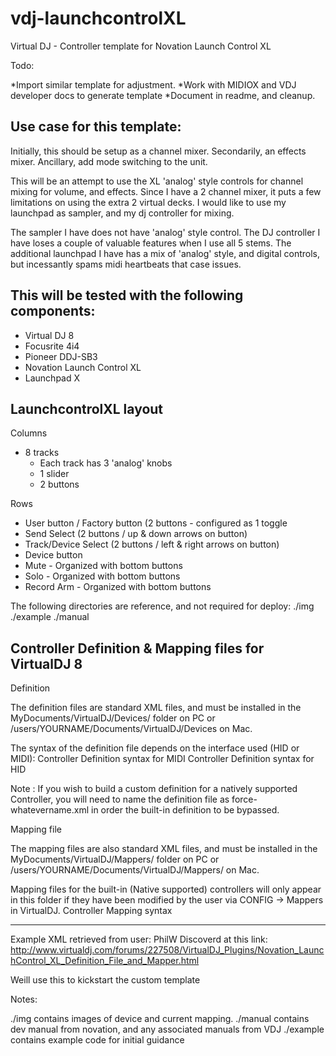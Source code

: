 # vdj-launchcontrolXL
Virtual DJ - Controller template for Novation Launch Control XL

Todo:

*Import similar template for adjustment.
*Work with MIDIOX and VDJ developer docs to generate template
*Document in readme, and cleanup.

Use case for this template:
------------------------------------------------------
Initially, this should be setup as a channel mixer.
Secondarily, an effects mixer.
Ancillary, add mode switching to the unit.

This will be an attempt to use the XL 'analog' style controls for channel mixing for volume, and effects.
Since I have a 2 channel mixer, it puts a few limitations on using the extra 2 virtual decks.
I would like to use my launchpad as sampler, and my dj controller for mixing.

The sampler I have does not have 'analog' style control.
The DJ controller I have loses a couple of valuable features when I use all 5 stems.
The additional launchpad I have has a mix of 'analog' style, and digital controls, but incessantly spams midi heartbeats that case issues.


This will be tested with the following components:
------------------------------------------------------
- Virtual DJ 8
- Focusrite 4i4
- Pioneer DDJ-SB3
- Novation Launch Control XL
- Launchpad X


LaunchcontrolXL layout
------------------------------------------------------

Columns
- 8 tracks
    - Each track has 3 'analog' knobs
    - 1 slider
	- 2 buttons

Rows
- User button / Factory button (2 buttons - configured as 1 toggle
- Send Select (2 buttons / up & down arrows on button)
- Track/Device Select (2 buttons / left & right arrows on button)
- Device button
- Mute - Organized with bottom buttons
- Solo - Organized with bottom buttons
- Record Arm - Organized with bottom buttons



The following directories are reference, and not required for deploy:
./img
./example
./manual



Controller Definition & Mapping files for VirtualDJ 8
------------------------------------------------------------------------------------------------------------
Definition

The definition files are standard XML files, and must be installed in the MyDocuments/VirtualDJ/Devices/ folder on PC or /users/YOURNAME/Documents/VirtualDJ/Devices on Mac.

The syntax of the definition file depends on the interface used (HID or MIDI):
Controller Definition syntax for MIDI
Controller Definition syntax for HID


Note : If you wish to build a custom definition for a natively supported Controller, you will need to name the definition file as force-whatevername.xml in order the built-in definition to be bypassed.


Mapping file

The mapping files are also standard XML files, and must be installed in the MyDocuments/VirtualDJ/Mappers/ folder on PC or /users/YOURNAME/Documents/VirtualDJ/Mappers/ on Mac.

Mapping files for the built-in (Native supported) controllers will only appear in this folder if they have been modified by the user via CONFIG -> Mappers in VirtualDJ.
Controller Mapping syntax

------------------------------------------------------------------------------------------------------------


Example XML retrieved from user: PhilW
Discoverd at this link:
http://www.virtualdj.com/forums/227508/VirtualDJ_Plugins/Novation_LaunchControl_XL_Definition_File_and_Mapper.html

Weill use this to kickstart the custom template



Notes:

./img contains images of device and current mapping.
./manual contains dev manual from novation, and any associated manuals from VDJ
./example contains example code for initial guidance


